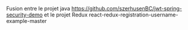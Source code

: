 Fusion entre le projet java https://github.com/szerhusenBC/jwt-spring-security-demo et le projet Redux react-redux-registration-username-example-master
